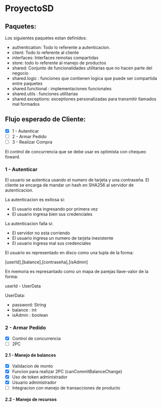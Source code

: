 # ProyectoSD

## Paquetes:

Los siguientes paquetes estan definidos:
- authentication: Todo lo referente a autenticacion. 
- client: Todo lo referente al cliente
- interfaces: Interfaces remotas compartidas
- store: todo lo referente al manejo de productos
- shared: Conjunto de funcionalidades utilitarias que no hacen parte del negocio
- shared.logic : funciones que contienen logica que puede ser compartida entre paquetes
- shared.functional : implementaciones funcionales
- shared.utils : funciones utilitarias
- shared.exceptions: exceptiones personalizadas para transmitir llamados mal formados

## Flujo esperado de Cliente:

- [X] 1 - Autenticar
- [ ] 2 - Armar Pedido
- [ ] 3 - Realizar Compra

El control de concurrencia que se debe usar es optimista con chequeo foward.

### 1 - Autenticar

El usuario se autentica usando el numero de tarjeta y una contraseña. El cliente se encarga de mandar un hash en SHA256 al servidor de autenticacion.

La autenticacion es exitosa si:
- El usuario esta ingresando por primera vez
- El usuario ingresa bien sus credenciales

La autenticacion falla si:
- El servidor no esta corriendo
- El usuario ingresa un numero de tarjeta inexistente
- El usuario ingresa mal sus credenciales

El usuario es representado en disco como una tupla de la forma: 

[userId],[balance],[contraseña],[isAdmin]

En memoria es represantado como un mapa de parejas llave-valor de la forma:

userId - UserData

UserData:
- password: String
- balance : int
- isAdmin : boolean

### 2 - Armar Pedido

- [X] Control de concurrencia
- [ ] 2PC

#### 2.1 - Manejo de balances

- [X] Validacion de monto
- [X] Funcion para realizar 2PC (canCommitBalanceChange)
- [X] Uso de token administrador
- [X] Usuario administrador
- [ ] Integracion con manejo de transacciones de producto

#### 2.2 - Manejo de recursos

